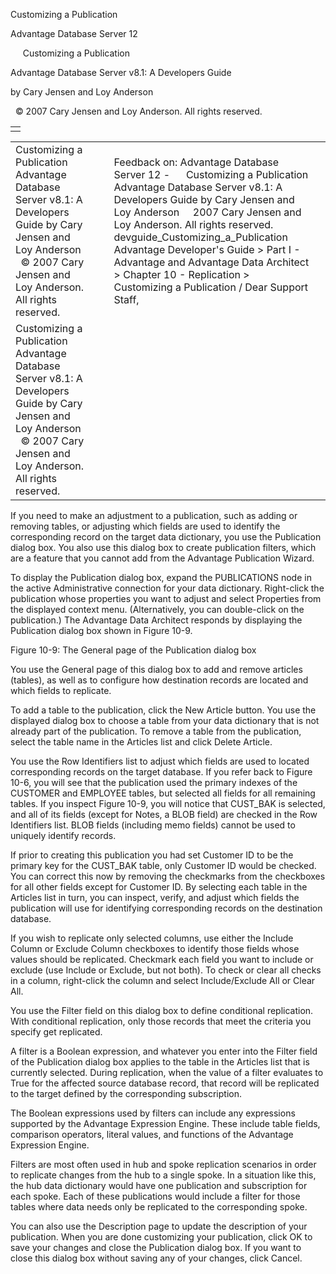 Customizing a Publication




Advantage Database Server 12  

     Customizing a Publication

Advantage Database Server v8.1: A Developers Guide

by Cary Jensen and Loy Anderson

  © 2007 Cary Jensen and Loy Anderson. All rights reserved.

|  |
| --- |
|  |

|  |  |  |  |  |
| --- | --- | --- | --- | --- |
| Customizing a Publication  Advantage Database Server v8.1: A Developers Guide  by Cary Jensen and Loy Anderson    © 2007 Cary Jensen and Loy Anderson. All rights reserved. |  |  | Feedback on: Advantage Database Server 12 -      Customizing a Publication Advantage Database Server v8.1: A Developers Guide by Cary Jensen and Loy Anderson     2007 Cary Jensen and Loy Anderson. All rights reserved. devguide\_Customizing\_a\_Publication Advantage Developer's Guide > Part I - Advantage and Advantage Data Architect > Chapter 10 - Replication > Customizing a Publication / Dear Support Staff, |  |
| Customizing a Publication  Advantage Database Server v8.1: A Developers Guide  by Cary Jensen and Loy Anderson    © 2007 Cary Jensen and Loy Anderson. All rights reserved. |  |  |  |  |

If you need to make an adjustment to a publication, such as adding or removing tables, or adjusting which fields are used to identify the corresponding record on the target data dictionary, you use the Publication dialog box. You also use this dialog box to create publication filters, which are a feature that you cannot add from the Advantage Publication Wizard.

To display the Publication dialog box, expand the PUBLICATIONS node in the active Administrative connection for your data dictionary. Right-click the publication whose properties you want to adjust and select Properties from the displayed context menu. (Alternatively, you can double-click on the publication.) The Advantage Data Architect responds by displaying the Publication dialog box shown in Figure 10-9.

Figure 10-9: The General page of the Publication dialog box

You use the General page of this dialog box to add and remove articles (tables), as well as to configure how destination records are located and which fields to replicate.

To add a table to the publication, click the New Article button. You use the displayed dialog box to choose a table from your data dictionary that is not already part of the publication. To remove a table from the publication, select the table name in the Articles list and click Delete Article.

You use the Row Identifiers list to adjust which fields are used to located corresponding records on the target database. If you refer back to Figure 10-6, you will see that the publication used the primary indexes of the CUSTOMER and EMPLOYEE tables, but selected all fields for all remaining tables. If you inspect Figure 10-9, you will notice that CUST\_BAK is selected, and all of its fields (except for Notes, a BLOB field) are checked in the Row Identifiers list. BLOB fields (including memo fields) cannot be used to uniquely identify records.

If prior to creating this publication you had set Customer ID to be the primary key for the CUST\_BAK table, only Customer ID would be checked. You can correct this now by removing the checkmarks from the checkboxes for all other fields except for Customer ID. By selecting each table in the Articles list in turn, you can inspect, verify, and adjust which fields the publication will use for identifying corresponding records on the destination database.

If you wish to replicate only selected columns, use either the Include Column or Exclude Column checkboxes to identify those fields whose values should be replicated. Checkmark each field you want to include or exclude (use Include or Exclude, but not both). To check or clear all checks in a column, right-click the column and select Include/Exclude All or Clear All.

You use the Filter field on this dialog box to define conditional replication. With conditional replication, only those records that meet the criteria you specify get replicated.

A filter is a Boolean expression, and whatever you enter into the Filter field of the Publication dialog box applies to the table in the Articles list that is currently selected. During replication, when the value of a filter evaluates to True for the affected source database record, that record will be replicated to the target defined by the corresponding subscription.

The Boolean expressions used by filters can include any expressions supported by the Advantage Expression Engine. These include table fields, comparison operators, literal values, and functions of the Advantage Expression Engine.

Filters are most often used in hub and spoke replication scenarios in order to replicate changes from the hub to a single spoke. In a situation like this, the hub data dictionary would have one publication and subscription for each spoke. Each of these publications would include a filter for those tables where data needs only be replicated to the corresponding spoke.

You can also use the Description page to update the description of your publication. When you are done customizing your publication, click OK to save your changes and close the Publication dialog box. If you want to close this dialog box without saving any of your changes, click Cancel.
